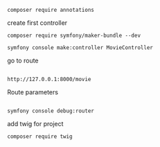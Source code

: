 
```
composer require annotations
```

<p>
 create first controller
</p>



```
composer require symfony/maker-bundle --dev

symfony console make:controller MovieController
```

<p>go to route </p>


```

http://127.0.0.1:8000/movie

```

<p>Route parameters</p>

```

symfony console debug:router

```

<p>add twig for project</p>

```
composer require twig

```